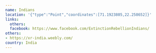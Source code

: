 ```yaml
---
name: Indians
location: '{"type":"Point","coordinates":[71.1923805,22.258652]}'
links:
  others: 
  facebook: https://www.facebook.com/ExtinctionRebellionIndians/
others:
- https://xr-india.weebly.com/
country: India
---
```

